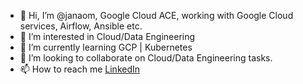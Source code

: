 - 👋 Hi, I’m @janaom, Google Cloud ACE, working with Google Cloud services, Airflow, Ansible etc.
- 👀 I’m interested in Cloud/Data Engineering
- 🌱 I’m currently learning GCP | Kubernetes 
- 💞️ I’m looking to collaborate on Cloud/Data Engineering tasks.
- 📫 How to reach me [LinkedIn](https://www.linkedin.com/in/jana-polianskaja/)


<!---
janaom/janaom is a ✨ special ✨ repository because its `README.md` (this file) appears on your GitHub profile.
You can click the Preview link to take a look at your changes.
--->

